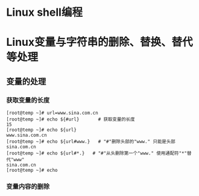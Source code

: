 # Linux shell编程

# Linux变量与字符串的删除、替换、替代等处理


## 变量的处理

### 获取变量的长度

```shell
[root@temp ~]# url=www.sina.com.cn
[root@temp ~]# echo ${#url}       # 获取变量的长度
15
[root@temp ~]# echo ${url}
www.sina.com.cn
[root@temp ~]# echo ${url#www.}   # "#"删除头部的"www." 只能是头部
sina.com.cn
[root@temp ~]# echo ${url#*.}   # "#"从头删除第一个"www." 使用通配符"*"替代"www"
sina.com.cn
[root@temp ~]# echo 

```
### 变量内容的删除
```

```

